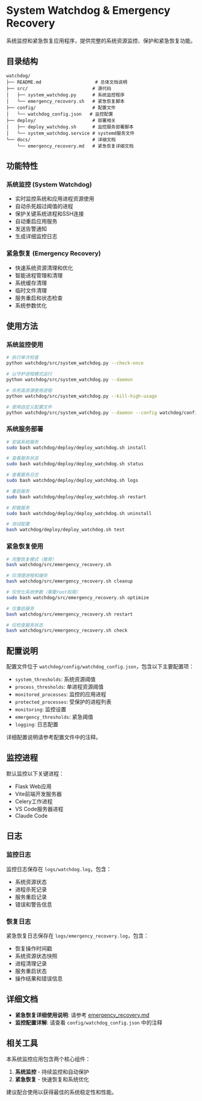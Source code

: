# System Watchdog & Emergency Recovery

系统监控和紧急恢复应用程序，提供完整的系统资源监控、保护和紧急恢复功能。

## 目录结构

```
watchdog/
├── README.md                    # 总体文档说明
├── src/                        # 源代码
│   ├── system_watchdog.py      # 系统监控程序
│   └── emergency_recovery.sh   # 紧急恢复脚本
├── config/                     # 配置文件
│   └── watchdog_config.json   # 监控配置
├── deploy/                     # 部署相关
│   ├── deploy_watchdog.sh      # 监控服务部署脚本
│   └── system_watchdog.service # systemd服务文件
└── docs/                       # 详细文档
    └── emergency_recovery.md   # 紧急恢复详细文档
```

## 功能特性

### 系统监控 (System Watchdog)
- 实时监控系统和应用进程资源使用
- 自动杀死超过阈值的进程
- 保护关键系统进程和SSH连接
- 自动重启应用服务
- 发送告警通知
- 生成详细监控日志

### 紧急恢复 (Emergency Recovery)
- 快速系统资源清理和优化
- 智能进程管理和清理
- 系统缓存清理
- 临时文件清理
- 服务重启和状态检查
- 系统参数优化

## 使用方法

### 系统监控使用

```bash
# 执行单次检查
python watchdog/src/system_watchdog.py --check-once

# 以守护进程模式运行
python watchdog/src/system_watchdog.py --daemon

# 杀死高资源使用进程
python watchdog/src/system_watchdog.py --kill-high-usage

# 使用自定义配置文件
python watchdog/src/system_watchdog.py --daemon --config watchdog/config/watchdog_config.json
```

### 系统服务部署

```bash
# 安装系统服务
sudo bash watchdog/deploy/deploy_watchdog.sh install

# 查看服务状态
sudo bash watchdog/deploy/deploy_watchdog.sh status

# 查看服务日志
sudo bash watchdog/deploy/deploy_watchdog.sh logs

# 重启服务
sudo bash watchdog/deploy/deploy_watchdog.sh restart

# 卸载服务
sudo bash watchdog/deploy/deploy_watchdog.sh uninstall

# 测试配置
bash watchdog/deploy/deploy_watchdog.sh test
```

### 紧急恢复使用

```bash
# 完整恢复模式（推荐）
bash watchdog/src/emergency_recovery.sh

# 仅清理进程和缓存
bash watchdog/src/emergency_recovery.sh cleanup

# 仅优化系统参数（需要root权限）
sudo bash watchdog/src/emergency_recovery.sh optimize

# 仅重启服务
bash watchdog/src/emergency_recovery.sh restart

# 仅检查服务状态
bash watchdog/src/emergency_recovery.sh check
```

## 配置说明

配置文件位于 `watchdog/config/watchdog_config.json`，包含以下主要配置项：

- `system_thresholds`: 系统资源阈值
- `process_thresholds`: 单进程资源阈值
- `monitored_processes`: 监控的应用进程
- `protected_processes`: 受保护的进程列表
- `monitoring`: 监控设置
- `emergency_thresholds`: 紧急阈值
- `logging`: 日志配置

详细配置说明请参考配置文件中的注释。

## 监控进程

默认监控以下关键进程：

- Flask Web应用
- Vite前端开发服务器
- Celery工作进程
- VS Code服务器进程
- Claude Code

## 日志

### 监控日志
监控日志保存在 `logs/watchdog.log`，包含：
- 系统资源状态
- 进程杀死记录
- 服务重启记录
- 错误和警告信息

### 恢复日志
紧急恢复日志保存在 `logs/emergency_recovery.log`，包含：
- 恢复操作时间戳
- 系统资源状态快照
- 进程清理记录
- 服务重启状态
- 操作结果和错误信息

## 详细文档

- **紧急恢复详细使用说明**: 请参考 [emergency_recovery.md](docs/emergency_recovery.md)
- **监控配置详解**: 请查看 `config/watchdog_config.json` 中的注释

## 相关工具

本系统监控应用包含两个核心组件：
1. **系统监控** - 持续监控和自动保护
2. **紧急恢复** - 快速恢复和系统优化

建议配合使用以获得最佳的系统稳定性和性能。